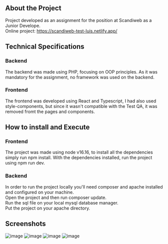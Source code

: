 ## About the Project
Project developed as an assignment for the position at Scandiweb as a Junior Develope.
<br />
Online project: https://scandiweb-test-luis.netlify.app/

## Technical Specifications
### Backend
The backend was made using PHP, focusing on OOP principles. As it was mandatory for the assignment, 
no framework was used on the backend.

### Frontend
The frontend was developed using React and Typescript, I had also used style-components, 
but since it wasn't compatible with the Test QA, it was removed fromt the pages and components.

## How to install and Execute

### Frontend
The project was made using node v16.16, to install all the dependencies simply run npm install.
With the dependencies installed, run the project using npm run dev.

### Backend
In order to run the project locally you'll need composer and apache installed and configured on your machine.
<br />
Open the project and then run composer update.
<br />
Run the sql file on your local mysql database manager.
<br />
Put the project on your apache directory.

## Screenshots
![image](https://user-images.githubusercontent.com/49485457/206583522-c24c9b1c-8b67-468e-bba3-cb06b61d3c6b.png)
![image](https://user-images.githubusercontent.com/49485457/206583548-53b87586-fe97-4050-9503-472b4b4e3b6f.png)
![image](https://user-images.githubusercontent.com/49485457/206583561-5e134bce-a745-4d48-9c29-2b826b28aeb6.png)
![image](https://user-images.githubusercontent.com/49485457/206583666-943b3295-b104-4cfb-b16f-6b78bbe4299f.png)



